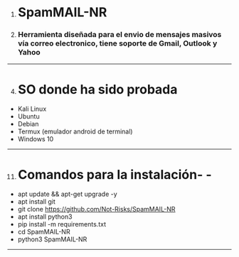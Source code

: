 1. # SpamMAIL-NR
2. ### Herramienta diseñada para el envio de mensajes masivos vía correo electronico, tiene soporte de Gmail, Outlook y Yahoo

------------


4. # SO donde ha sido probada
- Kali Linux
- Ubuntu
- Debian
- Termux (emulador android de terminal)
- Windows 10

------------


11. # Comandos para la instalación- - 
- apt update && apt-get upgrade -y
- apt install git
- git clone https://github.com/Not-Risks/SpamMAIL-NR
- apt install python3
- pip install -m requirements.txt
- cd SpamMAIL-NR
- python3 SpamMAIL-NR

------------
